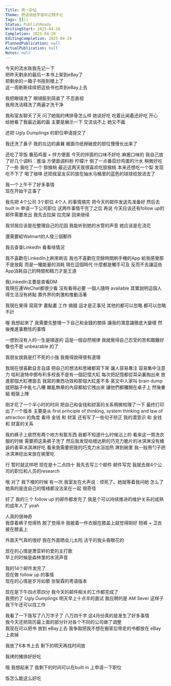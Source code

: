 ```yaml
---    
Title: 周一杂记    
Theme: 把话说给宇宙听之随手记    
Tags: []()    
Status: PublishReady    
WritingStart: 2025-04-28    
Completion: 2025-04-29    
EditingCompletion: 2025-04-29    
PlannedPublication: null    
ActualPublication: null    
Notes: null    
---    
```

今天的流水账我先记一下    
把昨天剩余的最后一本书上架到eBay了     
把剩余的一箱子书拖到楼上了    
这一周断断续续把这些书也弄到eBay上去    
    
我把眼镜洗了 眼镜脏到简直了 不忍直视    
我用洗洁精洗了两遍才洗干净    
    
我和室友聊天了天 问了她我的烤排骨怎么样  她说好吃 吃着比闻着还好吃 开心     
给她看了我最近画的画 主要是展示一下 交流谈不上 她又不画    
    
还把 Ugly Dumplings 的职位申请提交了     
    
我还洗了鼻子 我的左边的鼻翼 被面巾纸擦破皮的部位慢慢长出来了     
    
还吃了早饭 番茄鸡蛋 + 拌方便面 今天的拌面的口味不好吃 麻酱口味的 我自己放了好几个调料：酱油 方便面调料粉 柠檬汁 倒了一点番茄炒鸡蛋的汁水 稍微好吃了一些 我吃了一个 猕猴桃 最近这两天我很喜欢吃猕猴桃 本来还想吃一个梨 发现吃不下了 喝了咖啡 还把我室友买的放在抽水马桶里的蓝色的球球给放进去了     
    
我一个上午干了好多事情    
现在开始干正事了    
    
我先把 4个公司 3个职位 4个人 的事情搞完 把今天的邮件发送先准备好 然后去 built in 申请一下公司职位 这两件事情干完了之后 再说 今天应该还有follow up的邮件需要发出 我先去拉屎 拉完屎 回来继续    
    
我邻居应该是在整理自己的花园 我能听到她的水管的声音 她应该是在浇花     
    
還需要給Walmart的人發三個郵件    
    
我去查查LinkedIn 看看啥情況    
    
我不喜歡在LinkedIn上刷來刷去 我也不喜歡在空餘時間刷手機的App 給我感覺那不是放鬆 而是一種能量的消耗 現在這個時代 什麼都是觸手可及 反而不去讓這些App消耗自己的時間和精力才是王道    
    
我LinkedIn主要是查看DM    
我現在連WeChat都很少看 沒有看得必要 一個人隨時 available 其實說明這個人得生活沒有終點 靠外界的刺激和推動活著    
    
我現在覺得 寫寫字 畫點畫 工作 搞錢 這才是正事兒 其他的都可以忽略 都可以忽略不計     
    
喔 我想起來了 我需要先整理一下自己和金錢的關係 讓我的潛意識徹底大變樣 然後推進事務性的事情    
    
一想到沒有人的一生是順遂的 這是一個自然規律 我就覺得自己忍受的苦和艱難好像也不是 unbearable 的了    
    
我朋友說我是打不死的小強 我覺得說得很有道理    
    
我現在很喜歡自言自語 把自己的想法和思緒都寫下來 讓人容易專注 容易集中注意力 哈利波特中鄧布利多校長不是有一個記憶大缸 每次把記憶都從耳朵裏掏出來 放進那個大缸裡面去 我寫的東西功效和那個大缸差不多 英文中人家叫 brain dump 就把腦子中亂七八糟 雜亂無章的內容都給它拽出來 讓他們都攤開在桌子上 然後重組 輕裝上陣    
    
刚才花了一个半小时的时间 把自己和金钱和财富的关系稍微梳理了一下 最终打印出了一个版本 主要是从 first principle of thinking, system thinking and law of attraction 的角度 看待 金钱 和 财富 还有写了一些句子矫正 我的潜意识 和 金钱 和 财富的关系    
    
我的裤子上居然有两个地方有脏东西 我都不知道什么时候沾上的 看来这一周洗衣服的时候 需要把这条裤子洗了 然后我发现哈根达斯的巧克力脆片的冰淇淋没有桶装的香草冰淇淋好吃 看来我需要把我的巧克力水浴加热 淋到碗里 我一般用勺子把冰淇淋挖出来放在碗里吃     
    
行 暂时就这样吧 现在是十二点四十 我先去写三个邮件 邮件写完 我就去做4个公司的职位和人员的research     
    
哦 对了 我下楼的时候 有一次 我室友在大声说：烦死了。她就等着我问她 怎么了 她真的是连自己的情绪都没法呆在一起 很奇怪     
    
好了 我的三个 follow up 的邮件都发完了 我是个可以持续推进的维护关系的成熟的成年人了 yeah     
    
人真的很神奇    
我穿着裤子觉得热 脱了觉得冷 我披着一件衣服在膝盖上就觉得刚好 短裤 + 卫衣 披在膝盖上    
    
外面天气真的很好 我在外面晒会儿太阳 活干的我头昏眼花的     
    
现在的心情是萧亚轩的爱的主打歌    
早上的时候是森林里的水流声音    
    
我的14个邮件发完了    
现在做 follow up 的事情    
现在的心情是岁月如歌 张智霖的粤语版本    
    
现在是下午四点零四分 我今天的邮件相关的工作都完成了     
我预约了 Ugly Dumplings 明天早上十点半的面试 我应聘的是 AM Sever 这样子 我下午还可以找工作     
    
我看了一下我写了八万字子了  八万四千字 这4月份真的是发生了好多事情     
我今天还把简历最上面的部分针对各个不同的公司做了调整    
我现在可以把书 放到 eBay上去 我争取把我不想在搬家后带走的书都放在 eBay 上卖掉    
    
我放了6本书上去 剩下的明天再找时间放    
    
我烤的猪排好好吃    
    
哦 我想起来了 我剩下的时间可以在built in 上申请一下职位     
    
饭怎么能这么好吃    
    